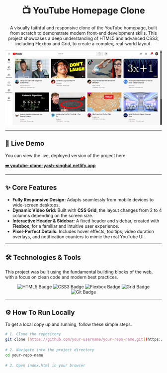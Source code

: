 <div align="center">

# 📺 YouTube Homepage Clone

<p>A visually faithful and responsive clone of the YouTube homepage, built from scratch to demonstrate modern front-end development skills. This project showcases a deep understanding of HTML5 and advanced CSS3, including Flexbox and Grid, to create a complex, real-world layout.</p>

</div>

<p align="center">
  <img src="clone-image.png" alt="Project Screenshot" width="800"/>
</p>

---

## 🚀 Live Demo

You can view the live, deployed version of the project here:

**[➡️ youtube-clone-yash-singhal.netlify.app](https://youtube-clone-yash-singhal.netlify.app)**

---

## ✨ Core Features

-   **Fully Responsive Design:** Adapts seamlessly from mobile devices to wide-screen desktops.
-   **Dynamic Video Grid:** Built with **CSS Grid**, the layout changes from 2 to 4 columns depending on the screen size.
-   **Interactive Header & Sidebar:** A fixed header and sidebar, created with **Flexbox**, for a familiar and intuitive user experience.
-   **Pixel-Perfect Details:** Includes hover effects, tooltips, video duration overlays, and notification counters to mimic the real YouTube UI.

---

## 🛠️ Technologies & Tools

This project was built using the fundamental building blocks of the web, with a focus on clean code and modern best practices.

<p align="center">
  <img src="https://img.shields.io/badge/HTML5-E34F26?style=for-the-badge&logo=html5&logoColor=white" alt="HTML5 Badge"/>
  <img src="https://img.shields.io/badge/CSS3-1572B6?style=for-the-badge&logo=css3&logoColor=white" alt="CSS3 Badge"/>
  <img src="https://img.shields.io/badge/Flexbox-CB2821?style=for-the-badge&logo=flex&logoColor=white" alt="Flexbox Badge"/>
  <img src="https://img.shields.io/badge/CSS_Grid-4285F4?style=for-the-badge&logo=grid&logoColor=white" alt="Grid Badge"/>
  <img src="https://img.shields.io/badge/Git-F05032?style=for-the-badge&logo=git&logoColor=white" alt="Git Badge"/>
</p>

---

## ⚙️ How To Run Locally

To get a local copy up and running, follow these simple steps.

```bash
# 1. Clone the repository
git clone [https://github.com/your-username/your-repo-name.git](https://github.com/your-username/your-repo-name.git)

# 2. Navigate into the project directory
cd your-repo-name

# 3. Open index.html in your browser
